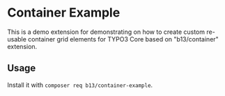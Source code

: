 # Container Example

This is a demo extension for demonstrating on how to create
custom re-usable container grid elements for TYPO3 Core
based on "b13/container" extension.

## Usage

Install it with `composer req b13/container-example`.
